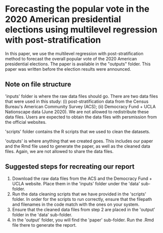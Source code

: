 # Forecasting the popular vote in the 2020 American presidential elections  using multilevel regression with post-stratification
In this paper, we use the multilevel regression with post-stratification method to forecast the overall popular vote of the 2020 American presidential elections. The paper is available in the "outputs" folder. This paper was written before the election results were announced.

## Note on file structure
'inputs' folder is where the raw data files should go. There are two data files that were used in this study: (i) post-stratification data from the Census Bureau's American Community Survey (ACS); (ii) Democracy Fund + UCLA Nationscape data (June 2020). We are not allowed to redistribute these data files. Users are expected to obtain the data files with persmission from the official websites.

'scripts' folder contains the R scripts that we used to clean the datasets.

'outputs' is where anything that we created goes. This includes our paper and the Rmd file used to generate the paper, as well as the cleaned data files. Again, we are not allowed to share the data files.

## Suggested steps for recreating our report
1. Download the raw data files from the ACS and the Democracy Fund + UCLA website. Place them in the 'inputs' folder under the 'data' sub-folder.
2. Run the data cleaning scripts that we have provided in the 'scripts' folder. In order for the scripts to run correctly, ensure that the filepath and filenames in the code match with the ones on your system.
3. Ensure that the cleaned data files from step 2 are placed in the 'output' folder in the 'data' sub-folder.
4. In the 'output' folder, you will find the 'paper' sub-folder. Run the .Rmd file there to generate the report.

